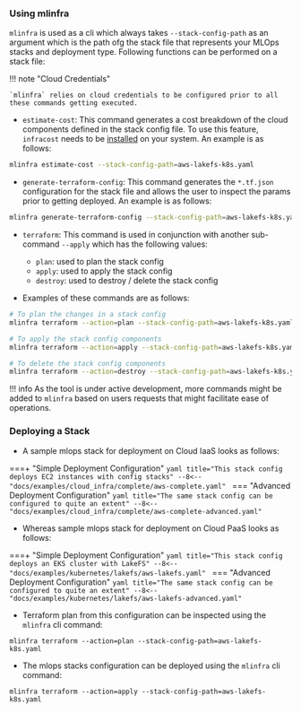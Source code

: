 ### Using mlinfra

`mlinfra` is used as a cli which always takes `--stack-config-path` as an argument which is the path ofg the stack file that represents your MLOps stacks and deployment type. Following functions can be performed on a stack file:

!!! note "Cloud Credentials"

    `mlinfra` relies on cloud credentials to be configured prior to all these commands getting executed.

- `estimate-cost`: This command generates a cost breakdown of the cloud components defined in the stack config file. To use this feature, `infracost` needs to be [installed](https://www.infracost.io/docs/#1-install-infracost) on your system. An example is as follows:
```bash
mlinfra estimate-cost --stack-config-path=aws-lakefs-k8s.yaml
```
- `generate-terraform-config`: This command generates the `*.tf.json` configuration for the stack file and allows the user to inspect the params prior to getting deployed. An example is as follows:
```bash
mlinfra generate-terraform-config --stack-config-path=aws-lakefs-k8s.yaml
```
- `terraform`: This command is used in conjunction with another sub-command `--apply` which has the following values:

    - `plan`: used to plan the stack config
    - `apply`: used to apply the stack config
    - `destroy`: used to destroy / delete the stack config

- Examples of these commands are as follows:
```bash
# To plan the changes in a stack config
mlinfra terraform --action=plan --stack-config-path=aws-lakefs-k8s.yaml

# To apply the stack config components
mlinfra terraform --action=apply --stack-config-path=aws-lakefs-k8s.yaml

# To delete the stack config components
mlinfra terraform --action=destroy --stack-config-path=aws-lakefs-k8s.yaml
```

!!! info
    As the tool is under active development, more commands might be added to `mlinfra` based on users requests that might facilitate ease of operations.

### Deploying a Stack

- A sample mlops stack for deployment on Cloud IaaS looks as follows:

===+ "Simple Deployment Configuration"
    ```yaml title="This stack config deploys EC2 instances with config stacks"
    --8<-- "docs/examples/cloud_infra/complete/aws-complete.yaml"
    ```
=== "Advanced Deployment Configuration"
    ```yaml title="The same stack config can be configured to quite an extent"
    --8<-- "docs/examples/cloud_infra/complete/aws-complete-advanced.yaml"
    ```

- Whereas sample mlops stack for deployment on Cloud PaaS looks as follows:

===+ "Simple Deployment Configuration"
    ```yaml title="This stack config deploys an EKS cluster with LakeFS"
    --8<-- "docs/examples/kubernetes/lakefs/aws-lakefs.yaml"
    ```
=== "Advanced Deployment Configuration"
    ```yaml title="The same stack config can be configured to quite an extent"
    --8<-- "docs/examples/kubernetes/lakefs/aws-lakefs-advanced.yaml"
    ```

- Terraform plan from this configuration can be inspected using the `mlinfra` cli command:
```
mlinfra terraform --action=plan --stack-config-path=aws-lakefs-k8s.yaml
```

- The mlops stacks configuration can be deployed using the `mlinfra` cli command:
```
mlinfra terraform --action=apply --stack-config-path=aws-lakefs-k8s.yaml
```
